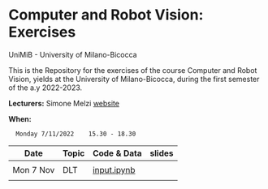 # Computer and Robot Vision: Exercises
UniMiB - University of Milano-Bicocca


This is the Repository for the exercises of the course Computer and Robot Vision, yields at the University of Milano-Bicocca, during the first semester of the a.y 2022-2023.

**Lecturers:** Simone Melzi [website](https://sites.google.com/site/melzismn/)

**When:** 

      Monday 7/11/2022    15.30 - 18.30

       


**Date** | **Topic** | **Code & Data** | **slides**
------------ | ------------- | ------------ | ------------
| | |
Mon 7 Nov | DLT | [input.ipynb](https://github.com/melzismn/ComputerRobotVision/edit/main/DLT.ipynb) | 
| | |

